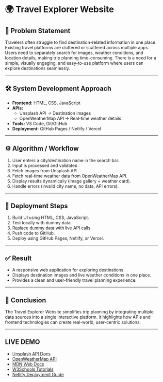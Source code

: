 # 🌍 Travel Explorer Website

## 📌 Problem Statement
Travelers often struggle to find destination-related information in one place. Existing travel platforms are cluttered or scattered across multiple apps. Users need to separately search for images, weather conditions, and location details, making trip planning time-consuming. There is a need for a simple, visually engaging, and easy-to-use platform where users can explore destinations seamlessly.

---

## 🛠️ System Development Approach
- **Frontend:** HTML, CSS, JavaScript  
- **APIs:**  
  - Unsplash API → Destination images  
  - OpenWeatherMap API → Real-time weather details  
- **Tools:** VS Code, Git/GitHub  
- **Deployment:** GitHub Pages / Netlify / Vercel  

---

## ⚙️ Algorithm / Workflow
1. User enters a city/destination name in the search bar.  
2. Input is processed and validated.  
3. Fetch images from Unsplash API.  
4. Fetch real-time weather data from OpenWeatherMap API.  
5. Display results dynamically (image gallery + weather card).  
6. Handle errors (invalid city name, no data, API errors).  

---

## 🚀 Deployment Steps
1. Build UI using HTML, CSS, JavaScript.  
2. Test locally with dummy data.  
3. Replace dummy data with live API calls.  
4. Push code to GitHub.  
5. Deploy using GitHub Pages, Netlify, or Vercel.  

---

## ✅ Result
- A responsive web application for exploring destinations.  
- Displays destination images and live weather conditions in one place.  
- Provides a clean and user-friendly travel planning experience.  

---

## 📖 Conclusion
The Travel Explorer Website simplifies trip planning by integrating multiple data sources into a single interactive platform. It highlights how APIs and frontend technologies can create real-world, user-centric solutions.


---

## LIVE DEMO
- [Unsplash API Docs](https://unsplash.com/developers)  
- [OpenWeatherMap API](https://openweathermap.org/api)  
- [MDN Web Docs](https://developer.mozilla.org)  
- [W3Schools Tutorials](https://www.w3schools.com)  
- [Netlify Deployment Guide](https://docs.netlify.com)  

